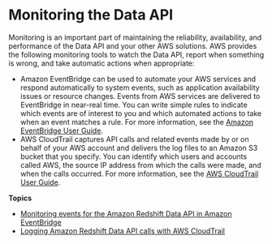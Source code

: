 # Monitoring the Data API<a name="data-api-monitoring"></a>

Monitoring is an important part of maintaining the reliability, availability, and performance of the Data API and your other AWS solutions\. AWS provides the following monitoring tools to watch the Data API, report when something is wrong, and take automatic actions when appropriate: 
+ Amazon EventBridge can be used to automate your AWS services and respond automatically to system events, such as application availability issues or resource changes\. Events from AWS services are delivered to EventBridge in near\-real time\. You can write simple rules to indicate which events are of interest to you and which automated actions to take when an event matches a rule\. For more information, see the [Amazon EventBridge User Guide](https://docs.aws.amazon.com/eventbridge/latest/userguide/)\. 
+ AWS CloudTrail captures API calls and related events made by or on behalf of your AWS account and delivers the log files to an Amazon S3 bucket that you specify\. You can identify which users and accounts called AWS, the source IP address from which the calls were made, and when the calls occurred\. For more information, see the [AWS CloudTrail User Guide](https://docs.aws.amazon.com/awscloudtrail/latest/userguide/)\. 

**Topics**
+ [Monitoring events for the Amazon Redshift Data API in Amazon EventBridge](data-api-monitoring-events.md)
+ [Logging Amazon Redshift Data API calls with AWS CloudTrail](logging-using-cloudtrail.md)
